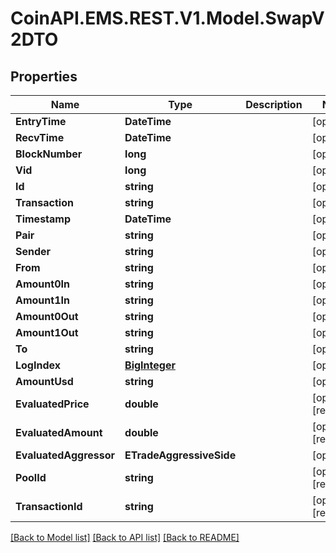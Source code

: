 # CoinAPI.EMS.REST.V1.Model.SwapV2DTO

## Properties

Name | Type | Description | Notes
------------ | ------------- | ------------- | -------------
**EntryTime** | **DateTime** |  | [optional] 
**RecvTime** | **DateTime** |  | [optional] 
**BlockNumber** | **long** |  | [optional] 
**Vid** | **long** |  | [optional] 
**Id** | **string** |  | [optional] 
**Transaction** | **string** |  | [optional] 
**Timestamp** | **DateTime** |  | [optional] 
**Pair** | **string** |  | [optional] 
**Sender** | **string** |  | [optional] 
**From** | **string** |  | [optional] 
**Amount0In** | **string** |  | [optional] 
**Amount1In** | **string** |  | [optional] 
**Amount0Out** | **string** |  | [optional] 
**Amount1Out** | **string** |  | [optional] 
**To** | **string** |  | [optional] 
**LogIndex** | [**BigInteger**](BigInteger.md) |  | [optional] 
**AmountUsd** | **string** |  | [optional] 
**EvaluatedPrice** | **double** |  | [optional] [readonly] 
**EvaluatedAmount** | **double** |  | [optional] [readonly] 
**EvaluatedAggressor** | **ETradeAggressiveSide** |  | [optional] 
**PoolId** | **string** |  | [optional] [readonly] 
**TransactionId** | **string** |  | [optional] [readonly] 

[[Back to Model list]](../README.md#documentation-for-models) [[Back to API list]](../README.md#documentation-for-api-endpoints) [[Back to README]](../README.md)

